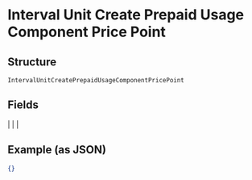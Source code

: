 
# Interval Unit Create Prepaid Usage Component Price Point

## Structure

`IntervalUnitCreatePrepaidUsageComponentPricePoint`

## Fields

|  |
| 

## Example (as JSON)

```json
{}
```

